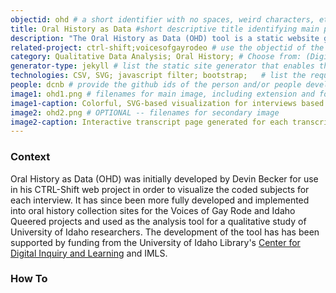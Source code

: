 ```yaml
---
objectid: ohd # a short identifier with no spaces, weird characters, etc.
title: Oral History as Data #short descriptive title identifying main purpose/use and possibly technology
description: "The Oral History as Data (OHD) tool is a static website generator that allows users to analyze and publish coded oral history or qualitative interview files. By turning transcriptions into tagged/coded CSV files, adding a list of filters, and creating a simple markdown file for each interview (to be included in the _transcipt collection), OHD will provide filterable transcripts and a color coded visualization for all transcripts included." # short description providing contextual information about the uses, technologies, examples, tools, and/or category the recipe addresses
related-project: ctrl-shift;voicesofgayrodeo # use the objectid of the project that was built with this tool; if more than one, separate by semi-colon. 
category: Qualitative Data Analysis; Oral History; # Choose from: (Digital Collection; Institutional Repository; Research Guide; Qualitative Data Analysis; Oral History; Library Website; Critical Edition; OER; screwing-around;) or, if you have to, add a new one
generator-type: jekyll # list the static site generator that enables the tool 
technologies: CSV, SVG; javascript filter; bootstrap; 	# list the required technologies (broadly speaking) important to and/or necessary for your recipe; separate by semi-colon. Example: bootstrap;svg;
people: dcnb # provide the github ids of the person and/or people developing this recipe; separate multiple people by semi-colon
image1: ohd1.png # filenames for main image, including extension and folder
image1-caption: Colorful, SVG-based visualization for interviews based on coded subjects. Uses a liquid loop to assign colors based on subjects and pull CSV transcript into a colorful, interactive bar for exploring the interview by subject.  # caption for main image
image2: ohd2.png # OPTIONAL -- filenames for secondary image
image2-caption: Interactive transcript page generated for each transcrip CSV. # OPTIONAL -- caption for secondary image
---
```


### Context

Oral History as Data (OHD) was initially developed by Devin Becker for use in his CTRL-Shift web project in order to visualize the coded subjects for each interview. It has since been more fully developed and implemented into oral history collection sites for the Voices of Gay Rode and Idaho Queered projects and used as the analysis tool for a qualitative study of University of Idaho researchers. The development of the tool has has been supported by funding from the University of Idaho Library's [Center for Digital Inquiry and Learning](http://cdil.lib.uidaho.edu) and IMLS.

### How To 

